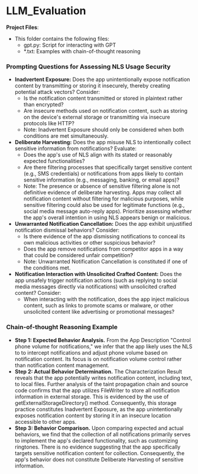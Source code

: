 # LLM_Evaluation

**Project Files**:

- This folder contains the following files:
  - gpt.py: Script for interacting with GPT
  - *.txt: Examples with chain-of-thought reasoning

### Prompting Questions for Assessing NLS Usage Security

- **Inadvertent Exposure:**  Does the app unintentionally expose notification content by transmitting or storing it insecurely, thereby creating potential attack vectors? Consider:
  - Is the notification content transmitted or stored in plaintext rather than encrypted?
  - Are insecure methods used on notification content, such as storing on the device's external storage or transmitting via insecure protocols like HTTP?
  - Note: Inadvertent Exposure should only be considered when both conditions are met simultaneously.
- **Deliberate Harvesting:** Does the app misuse NLS to intentionally collect sensitive information from notifications? Evaluate:
  - Does the app's use of NLS align with its stated or reasonably expected functionalities?
  - Are there filtering processes that specifically target sensitive content (e.g., SMS credentials) or notifications from apps likely to contain sensitive information (e.g., messaging, banking, or email apps)?
  - Note: The presence or absence of sensitive filtering alone is not definitive evidence of deliberate harvesting. Apps may collect all notification content without filtering for malicious purposes, while sensitive filtering could also be used for legitimate functions (e.g., social media message auto-reply apps). Prioritize assessing whether the app's overall intention in using NLS appears benign or malicious.
- **Unwarranted Notification Cancellation:** Does the app exhibit unjustified notification dismissal behaviors? Consider:
  - Is there evidence of the app dismissing notifications to conceal its own malicious activities or other suspicious behavior?
  - Does the app remove notifications from competitor apps in a way that could be considered unfair competition?
  - Note: Unwarranted Notification Cancellation is constituted if one of the conditions met.
- **Notification Interaction with Unsolicited Crafted Content:** Does the app unsafely trigger notification actions (such as replying to social media messages directly via notifications) with unsolicited crafted content? Consider:
  - When interacting with the notification, does the app inject malicious content, such as links to promote scams or malware, or other unsolicited content like advertising or promotional messages?



### Chain-of-thought Reasoning Example

- **Step 1: Expected Behavior Analysis.** From the App Description "Control phone volume for notifications," we infer that the app likely uses the NLS to to intercept notifications and adjust phone volume based on notification content. Its focus is on notification volume control rather than notification content management.
- **Step 2: Actual Behavior Determination.** The Characterization Result reveals that the app potentially writes notification content, including text, to local files. Further analysis of the taint propagation chain and source code confirms that the app utilizes FileWriter to store all notification information in external storage. This is evidenced by the use of getExternalStorageDirectory() method. Consequently, this storage practice constitutes Inadvertent Exposure, as the app unintentionally exposes notification content by storing it in an insecure location accessible to other apps.
- **Step 3: Behavior Comparison.** Upon comparing expected and actual behaviors, we find that the collection of all notifications primarily serves to implement the app's declared functionality, such as customizing ringtones. There is no evidence suggesting that the app specifically targets sensitive notification content for collection. Consequently, the app's behavior does not constitute Deliberate Harvesting of sensitive information.
